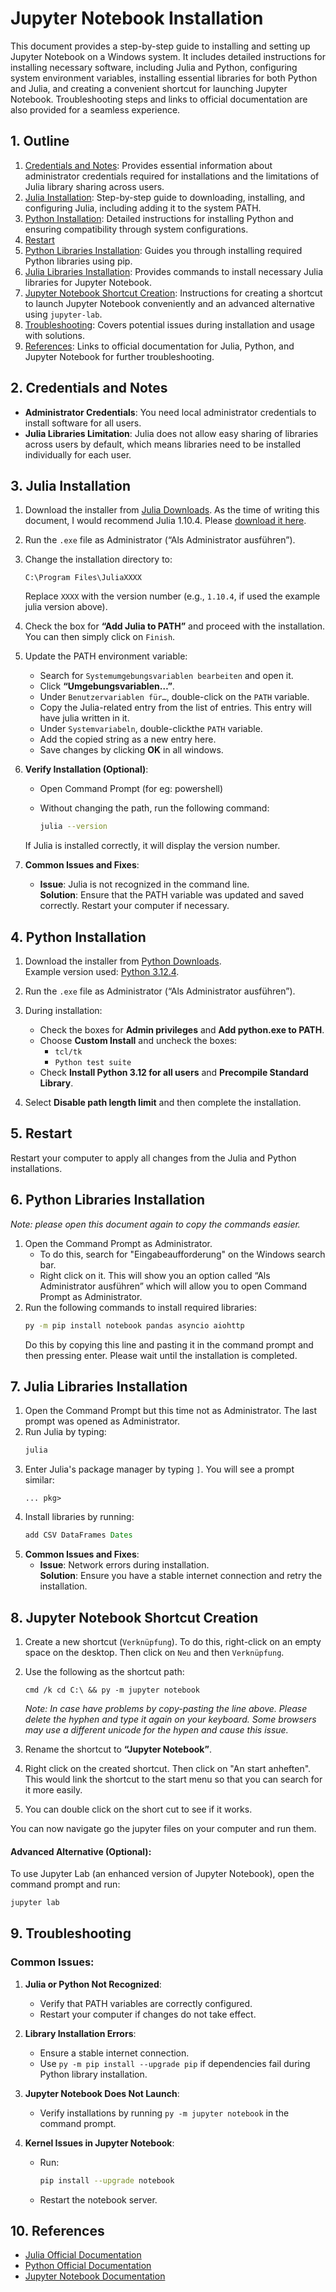 # Jupyter Notebook Installation

This document provides a step-by-step guide to installing and setting up Jupyter Notebook on a Windows system. It includes detailed instructions for installing necessary software, including Julia and Python, configuring system environment variables, installing essential libraries for both Python and Julia, and creating a convenient shortcut for launching Jupyter Notebook. Troubleshooting steps and links to official documentation are also provided for a seamless experience.

## 1. Outline

1. [Credentials and Notes](#2-credentials-and-notes): Provides essential information about administrator credentials required for installations and the limitations of Julia library sharing across users.
2. [Julia Installation](#3-julia-installation): Step-by-step guide to downloading, installing, and configuring Julia, including adding it to the system PATH.
3. [Python Installation](#4-python-installation): Detailed instructions for installing Python and ensuring compatibility through system configurations.
4. [Restart](#5-restart)
5. [Python Libraries Installation](#6-python-libraries-installation): Guides you through installing required Python libraries using pip.
6. [Julia Libraries Installation](#7-julia-libraries-installation): Provides commands to install necessary Julia libraries for Jupyter Notebook.
7. [Jupyter Notebook Shortcut Creation](#8-jupyter-notebook-shortcut-creation): Instructions for creating a shortcut to launch Jupyter Notebook conveniently and an advanced alternative using `jupyter-lab`.
8. [Troubleshooting](#9-troubleshooting): Covers potential issues during installation and usage with solutions.
9. [References](#10-references): Links to official documentation for Julia, Python, and Jupyter Notebook for further troubleshooting.

## 2. Credentials and Notes

- **Administrator Credentials**: You need local administrator credentials to install software for all users.
- **Julia Libraries Limitation**: Julia does not allow easy sharing of libraries across users by default, which means libraries need to be installed individually for each user.

## 3. Julia Installation

1. Download the installer from [Julia Downloads](https://julialang.org/downloads/). As the time of writing this document, I would recommend Julia 1.10.4. Please [download it here](https://julialang-s3.julialang.org/bin/winnt/x64/1.10/julia-1.10.4-win64.exe).

2. Run the `.exe` file as Administrator (“Als Administrator ausführen”).

3. Change the installation directory to:

   ```
   C:\Program Files\JuliaXXXX
   ```

   Replace `XXXX` with the version number (e.g., `1.10.4`, if used the example julia version above).

4. Check the box for **“Add Julia to PATH”** and proceed with the installation. You can then simply click on `Finish`.

5. Update the PATH environment variable:

   - Search for `Systemumgebungsvariablen bearbeiten` and open it.
   - Click **“Umgebungsvariablen…”**.
   - Under `Benutzervariablen für…`, double-click on the `PATH` variable.
   - Copy the Julia-related entry from the list of entries. This entry will have julia written in it.
   - Under `Systemvariabeln`, double-clickthe `PATH` variable.
   - Add the copied string as a new entry here.
   - Save changes by clicking **OK** in all windows.

6. **Verify Installation (Optional)**:  
   - Open Command Prompt (for eg: powershell)
   - Without changing the path, run the following command:

      ```bash
      julia --version
      ```

   If Julia is installed correctly, it will display the version number.

7. **Common Issues and Fixes**:
   - **Issue**: Julia is not recognized in the command line.  
     **Solution**: Ensure that the PATH variable was updated and saved correctly. Restart your computer if necessary.

## 4. Python Installation

1. Download the installer from [Python Downloads](https://www.python.org/downloads/).  
   Example version used: [Python 3.12.4](https://www.python.org/ftp/python/3.12.4/python-3.12.4-amd64.exe).

2. Run the `.exe` file as Administrator (“Als Administrator ausführen”).

3. During installation:

   - Check the boxes for **Admin privileges** and **Add python.exe to PATH**.
   - Choose **Custom Install** and uncheck the boxes:
     - `tcl/tk`
     - `Python test suite`
   - Check **Install Python 3.12 for all users** and **Precompile Standard Library**.

4. Select **Disable path length limit** and then complete the installation.

## 5. Restart

Restart your computer to apply all changes from the Julia and Python installations.

## 6. Python Libraries Installation

*Note: please open this document again to copy the commands easier.*

1. Open the Command Prompt as Administrator.
   - To do this, search for "Eingabeaufforderung" on the Windows search bar.
   - Right click on it. This will show you an option called “Als Administrator ausführen” which will allow you to open Command Prompt as Administrator.
2. Run the following commands to install required libraries:
   ```bash
   py -m pip install notebook pandas asyncio aiohttp
   ```
   Do this by copying this line and pasting it in the command prompt and then pressing enter. Please wait until the installation is completed.

## 7. Julia Libraries Installation

1. Open the Command Prompt but this time not as Administrator. The last prompt was opened as Administrator.
2. Run Julia by typing:
   ```bash
   julia
   ```
3. Enter Julia's package manager by typing `]`. You will see a prompt similar:
   ```
   ... pkg>
   ```
4. Install libraries by running:
   ```julia
   add CSV DataFrames Dates
   ```
5. **Common Issues and Fixes**:
   - **Issue**: Network errors during installation.  
     **Solution**: Ensure you have a stable internet connection and retry the installation.

## 8. Jupyter Notebook Shortcut Creation

1. Create a new shortcut (`Verknüpfung`). To do this, right-click on an empty space on the desktop. Then click on `Neu` and then `Verknüpfung`.
2. Use the following as the shortcut path:
   ```
   cmd /k cd C:\ && py -m jupyter notebook
   ```

   *Note: In case have problems by copy-pasting the line above. Please delete the hyphen and type it again on your keyboard. Some browsers may use a different unicode for the hypen and cause this issue.*
3. Rename the shortcut to **“Jupyter Notebook”**.
4. Right click on the created shortcut. Then click on "An start anheften". This would link the shortcut to the start menu so that you can search for it more easily.
5. You can double click on the short cut to see if it works.

You can now navigate go the jupyter files on your computer and run them.

#### Advanced Alternative (Optional):

To use Jupyter Lab (an enhanced version of Jupyter Notebook), open the command prompt and run:

```bash
jupyter lab
```

## 9. Troubleshooting

### Common Issues:

1. **Julia or Python Not Recognized**:

   - Verify that PATH variables are correctly configured.
   - Restart your computer if changes do not take effect.

2. **Library Installation Errors**:

   - Ensure a stable internet connection.
   - Use `py -m pip install --upgrade pip` if dependencies fail during Python library installation.

3. **Jupyter Notebook Does Not Launch**:

   - Verify installations by running `py -m jupyter notebook` in the command prompt.

4. **Kernel Issues in Jupyter Notebook**:
   - Run:
     ```bash
     pip install --upgrade notebook
     ```
   - Restart the notebook server.

## 10. References

- [Julia Official Documentation](https://docs.julialang.org/)
- [Python Official Documentation](https://docs.python.org/)
- [Jupyter Notebook Documentation](https://jupyter.org/documentation)
